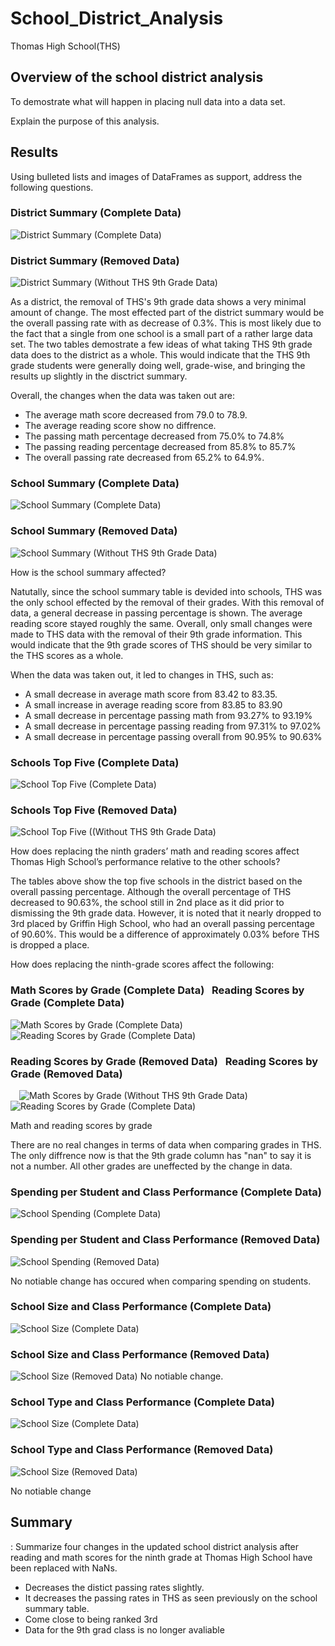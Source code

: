 # School_District_Analysis
Thomas High School(THS)


## Overview of the school district analysis

To demostrate what will happen in placing null data into a data set.

Explain the purpose of this analysis.

## Results

Using bulleted lists and images of DataFrames as support, address the following questions.




### District Summary (Complete Data)
![District Summary (Complete Data)](/Images/district_summary_PyCity_Schools.png)

### District Summary (Removed Data)
![District Summary (Without THS 9th Grade Data)](/Images/district_summary_challenge.png)

As a district, the removal of THS's 9th grade data shows a very minimal amount of change. The most effected part of the district summary would be the overall passing rate with as decrease of 0.3%. This is most likely due to the fact that a single from one school is a small part of a rather large data set.  The two tables demostrate a few ideas of what taking THS 9th grade data does to the district as a whole. This would indicate that the THS 9th grade students were generally doing well, grade-wise, and bringing the results up slightly in the disctrict summary.

Overall, the changes when the data was taken out are:
* The average math score decreased from 79.0 to 78.9.
* The average reading score show no diffrence.
* The passing math percentage decreased from 75.0% to 74.8%
* The passing reading percentage decreased from 85.8% to 85.7%
* The overall passing rate decreased from 65.2% to 64.9%.



### School Summary (Complete Data)
![School Summary (Complete Data)](/Images/school_summary_PyCity_Schools.png)

### School Summary (Removed Data)
![School Summary (Without THS 9th Grade Data)](/Images/school_summary_challenge.png)

How is the school summary affected?

Natutally, since the school summary table is devided into schools, THS was the only school effected by the removal of their grades. With this removal of data, a general decrease in passing percentage is shown. The average reading score stayed roughly the same. Overall, only small changes were made to THS data with the removal of their 9th grade information. This would indicate that the 9th grade scores of THS should be very similar to the THS scores as a whole.  

When the data was taken out, it led to changes in THS, such as:

* A small decrease in average math score from 83.42 to 83.35.
* A small increase in average reading score from 83.85 to 83.90
* A small decrease in percentage passing math from 93.27% to 93.19%
* A small decrease in percentage passing reading from 97.31% to 97.02%
* A small decrease in percentage passing overall from 90.95% to 90.63%




### Schools Top Five (Complete Data)
![School Top Five (Complete Data)](/Images/top_five_PyCity_Schools.png)
### Schools Top Five (Removed Data)
![School Top Five ((Without THS 9th Grade Data)](/Images/top_five_challenge.png)

How does replacing the ninth graders’ math and reading scores affect Thomas High School’s performance relative to the other schools?

The tables above show the top five schools in the district based on the overall passing percentage. Although the overall percentage of THS decreased to 90.63%, the school still in 2nd place as it did prior to dismissing the 9th grade data. However, it is noted that it nearly dropped to 3rd placed by Griffin High School, who had an overall passing percentage of 90.60%. This would be a difference of approximately 0.03% before THS is dropped a place.



How does replacing the ninth-grade scores affect the following:

### Math Scores by Grade (Complete Data) &nbsp; Reading Scores by Grade (Complete Data)
![Math Scores by Grade (Complete Data)](/Images/math_scores_by_grade_PyCity_Schools.png)   &emsp;&emsp;&emsp; ![Reading Scores by Grade (Complete Data)](/Images/reading_scores_by_grade_PyCity_Schools.png)


### Reading Scores by Grade (Removed Data) &nbsp; Reading Scores by Grade (Removed Data)
&emsp;![Math Scores by Grade (Without THS 9th Grade Data)](/Images/math_scores_by_grade_challenge.png)   &emsp;&emsp;&emsp;&emsp; ![Reading Scores by Grade (Complete Data)](/Images/reading_scores_by_grade_challenge.png)

  Math and reading scores by grade
  
 There are no real changes in terms of data when comparing grades in THS. The only diffrence now is that the 9th grade column has "nan" to say it is not a number. All other grades are uneffected by the change in data.
  
### Spending per Student and Class Performance (Complete Data)
  ![School Spending (Complete Data)](/Images/spending_per_student_challenge.png)
### Spending per Student and Class Performance (Removed Data)
![School Spending (Removed Data)](/Images/spending_per_student_PyCity_Schools.png)
  
No notiable change has occured when comparing spending on students.
  
### School Size and Class Performance (Complete Data)
![School Size (Complete Data)](/Images/student_body_size_PyCity_Schools.png)
### School Size and Class Performance (Removed Data)
![School Size (Removed Data)](/Images/student_body_size_challenge.png)
 No notiable change.
   
### School Type and Class Performance (Complete Data)
![School Size (Complete Data)](/Images/school_type_PyCity_Schools.png)
### School Type and Class Performance (Removed Data)
![School Size (Removed Data)](/Images/school_type_challenge.png)
   
No notiable change


## Summary
: Summarize four changes in the updated school district analysis after reading and math scores for the ninth grade at Thomas High School have been replaced with NaNs.


* Decreases the distict passing rates slightly.
* It decreases the passing rates in THS as seen previously on the school summary table.
* Come close to being ranked 3rd
* Data for the 9th grad class is no longer avaliable
